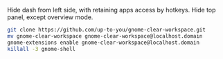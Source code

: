 Hide dash from left side, with retaining apps access by hotkeys. Hide top panel, except overview mode.

```bash
git clone https://github.com/up-to-you/gnome-clear-workspace.git
mv gnome-clear-workspace gnome-clear-workspace@localhost.domain
gnome-extensions enable gnome-clear-workspace@localhost.domain
killall -3 gnome-shell
```

